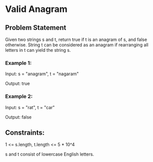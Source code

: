 # Valid Anagram

## Problem Statement
Given two strings s and t, return true if t is an anagram of s, and false otherwise.
String t can be considered as an anagram if rearranging all letters in t can yield the string s.

### Example 1:
Input: s = "anagram", t = "nagaram"

Output: true

### Example 2:
Input: s = "rat", t = "car"

Output: false

 

## Constraints:
1 <= s.length, t.length <= 5 * 10^4

s and t consist of lowercase English letters.
